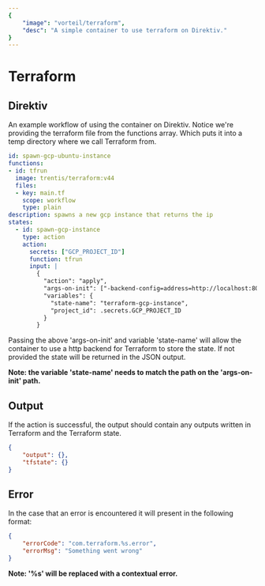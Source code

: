 ```yaml
---
{
    "image": "vorteil/terraform",
    "desc": "A simple container to use terraform on Direktiv."
}
---
```


# Terraform

## Direktiv
An example workflow of using the container on Direktiv. Notice we're providing the terraform file from the functions array. Which puts it into a temp directory where we call Terraform from.

```yaml
id: spawn-gcp-ubuntu-instance
functions:
- id: tfrun
  image: trentis/terraform:v44
  files:
  - key: main.tf
    scope: workflow
    type: plain
description: spawns a new gcp instance that returns the ip
states:
  - id: spawn-gcp-instance
    type: action
    action:
      secrets: ["GCP_PROJECT_ID"]
      function: tfrun
      input: |
        {
          "action": "apply",
          "args-on-init": ["-backend-config=address=http://localhost:8001/terraform-gcp-instance"],
          "variables": {
            "state-name": "terraform-gcp-instance",
            "project_id": .secrets.GCP_PROJECT_ID
          }
        }
```

Passing the above 'args-on-init' and variable 'state-name' will allow the container to use a http backend for Terraform to store the state. If not provided the state will be returned in the JSON output.

**Note: the variable 'state-name' needs to match the path on the 'args-on-init' path.**

## Output

If the action is successful, the output should contain any outputs written in Terraform and the Terraform state.

```json
{
    "output": {},
    "tfstate": {}
}
```

## Error

In the case that an error is encountered it will present in the following format:

```json
{
    "errorCode": "com.terraform.%s.error",
    "errorMsg": "Something went wrong"
}
```

**Note: '%s' will be replaced with a contextual error.**